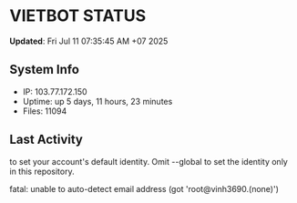 # VIETBOT STATUS
**Updated**: Fri Jul 11 07:35:45 AM +07 2025

## System Info
- IP: 103.77.172.150
- Uptime: up 5 days, 11 hours, 23 minutes
- Files: 11094

## Last Activity

to set your account's default identity.
Omit --global to set the identity only in this repository.

fatal: unable to auto-detect email address (got 'root@vinh3690.(none)')
